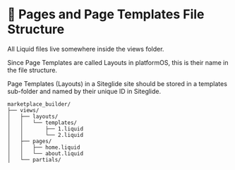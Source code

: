 # 🌳 Pages and Page Templates File Structure

All Liquid files live somewhere inside the views folder.

Since Page Templates are called Layouts in platformOS, this is their name in the file structure.&#x20;

Page Templates (Layouts) in a Siteglide site should be stored in a templates sub-folder and named by their unique ID in Siteglide.&#x20;

```
marketplace_builder/
├── views/
│   ├── layouts/
│   │   └── templates/
│   │       ├── 1.liquid
│   │       └── 2.liquid
│   ├── pages/
│   │   ├── home.liquid
│   │   └── about.liquid
│   └── partials/
```
